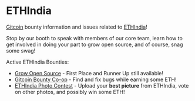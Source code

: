 # ETHIndia

[Gitcoin](https://gitcoin.co) bounty information and issues related to [ETHIndia](https://ethindia.co)!

Stop by our booth to speak with members of our core team, learn how to get involved in doing your part to grow open source, and of course, snag some swag!

Active ETHIndia Bounties:

- [Grow Open Source](https://github.com/gitcoinco/ethindia/issues/1) - First Place and Runner Up still available!
- [Gitcoin Bounty Co-op](https://github.com/gitcoinco/ethindia/issues/2) - Find and fix bugs while earning some ETH!
- [ETHIndia Photo Contest](https://github.com/gitcoinco/ethindia/issues/3) - Upload your **best picture** from ETHIndia, vote on other photos, and possibly win some ETH!
